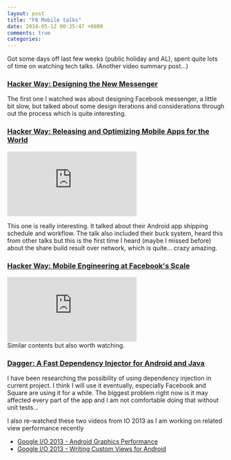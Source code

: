 ```yaml
---
layout: post
title: "F8 Mobile talks"
date: 2014-05-12 00:35:47 +0800
comments: true
categories: 
---
```


Got some days off last few weeks (public holiday and AL), spent quite lots of time on watching tech talks. (Another video summary post...)

### [Hacker Way: Designing the New Messenger](https://www.youtube.com/watch?v=QErcmjPxEtg)

The first one I watched was about designing Facebook messenger, a little bit slow, but talked about some design iterations and considerations through out the process which is quite interesting.

### [Hacker Way: Releasing and Optimizing Mobile Apps for the World](https://www.youtube.com/watch?v=mOyoTUETmSM)

<div class="video-container">
<iframe src="http://www.youtube.com/embed/mOyoTUETmSM" frameborder="0" allowfullscreen></iframe>
</div>

This one is really interesting. It talked about their Android app shipping schedule and workflow. The talk also included their buck system, heard this from other talks but this is the first time I heard (maybe I missed before) about the share build result over network, which is quite... crazy amazing. 

### [Hacker Way: Mobile Engineering at Facebook's Scale](https://www.youtube.com/watch?v=TCuVxU07NWs)

<div class="video-container">
<iframe src="http://www.youtube.com/embed/TCuVxU07NWs" frameborder="0" allowfullscreen></iframe>
</div>
Similar contents but also worth watching.


### [Dagger: A Fast Dependency Injector for Android and Java](http://www.infoq.com/presentations/Dagger)

I have been researching the possibility of using dependency injection in current project. I think I will use it eventually, especially Facebook and Square are using it for a while. The biggest problem right now is it may affected every part of the app and I am not comfortable doing that without unit tests...


I also re-watched these two videos from IO 2013 as I am working on related view performance recently

* [Google I/O 2013 - Android Graphics Performance](https://www.youtube.com/watch?v=vQZFaec9NpA)
* [Google I/O 2013 - Writing Custom Views for Android](https://www.youtube.com/watch?v=NYtB6mlu7vA)
